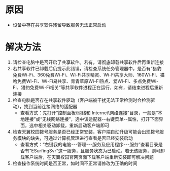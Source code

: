 <!-- TITLE: 故障 310 天翼校园拨号服务无法启动 -->
<!-- SUBTITLE: 本错误属于天翼校园客户端错误-->

# 原因

- 设备中存在共享软件残留导致服务无法正常启动

# 解决方法

1. 请检查电脑中是否开启了共享软件。若有，请彻底卸载共享软件后再重新连接
2. 若共享软件已卸载后仍提示此错误，请检查系统任务管理器中，是否有“猎豹免费Wi-Fi、360免费Wi-Fi、Wi-Fi共享精灵、Wi-Fi共享大师、160Wi-FI、猫哈免费Wi-Fi、Wi-Fi易共享、青青草原Wi-Fi热点、爱Wi-Fi、多点免费Wi-Fi、猎豹免费Wi-Fi相关”等共享软件进程正在运行，如有，请结束进程后重新连接
3. 检查电脑是否存在共享软件驱动（客户端被干扰无法正常检测时会检测驱动），找到当前连接网络的适配器
	- 查看方式：先打开“控制面板\网络和 Internet\网络连接”目录，一般是“本地连接”或“无线网络连接”，选中该适配器--右键菜单--属性，打开下面界面，选中相关驱动卸载，重新启动客户端即可
4. 检查天翼校园拨号服务是否已经正常安装，客户端自动升级可能会出现拨号服务模块的缺失，可通过计算机管理进行查看是否已经安装启动
	- 查看方式：“右键我的电脑---管理---服务及应用程序---服务”查看目录是否有“ESurfingSvr”这一服务，且服务状态为已启动。若无该服务，则可卸载客户端后，在天翼校园官网页面下载客户端重新安装即可解决问题
5. 检查操作系统时间是否正常，如时间不正常请修改为正确的时间